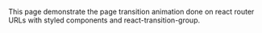 This page demonstrate the page transition animation done on react router URLs with styled components and react-transition-group.
